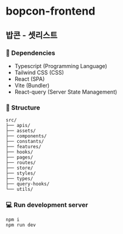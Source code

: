 # bopcon-frontend

## 밥콘 - 셋리스트

### 🧱 Dependencies

-   Typescript (Programming Language)
-   Tailwind CSS (CSS)
-   React (SPA)
-   Vite (Bundler)
-   React-query (Server State Management)

### 📂 Structure

```
src/
├── apis/
├── assets/
├── components/
├── constants/
├── features/
├── hooks/
├── pages/
├── routes/
├── store/
├── styles/
├── types/
├── query-hooks/
└── utils/
```

### 💻 Run development server

```
npm i
npm run dev
```
